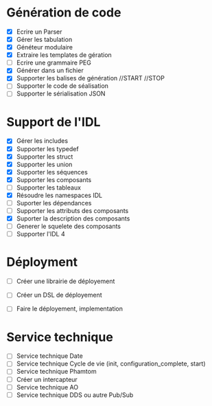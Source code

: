 # Génération de code
 - [x] Ecrire un Parser
 - [x] Gérer les tabulation
 - [x] Généteur modulaire
 - [x] Extraire les templates de gération
 - [ ] Ecrire une grammaire PEG
 - [x] Générer dans un fichier
 - [x] Supporter les balises de génération //START //STOP
 - [ ] Supporter le code de séalisation
 - [ ] Supporter le sérialisation JSON

# Support de l'IDL
 - [x] Gérer les includes
 - [x] Supporter les typedef
 - [x] Supporter les struct
 - [x] Supporter les union
 - [x] Supporter les séquences
 - [x] Supporter les composants
 - [ ] Supporter les tableaux
 - [x] Résoudre les namespaces IDL
 - [ ] Suporter les dépendances
 - [ ] Supporter les attributs des composants
 - [x] Suporter la description des composants
 - [ ] Generer le squelete des composants
 - [ ] Supporter l'IDL 4

# Déployment
 - [ ] Créer une librairie de déployement
 - [ ] Créer un DSL de déployement
 - [ ] Faire le déployement, implementation


# Service technique
 - [ ] Service technique Date
 - [ ] Service technique Cycle de vie (init, configuration_complete, start)
 - [ ] Service technique Phamtom
 - [ ] Créer un intercapteur
 - [ ] Service technique AO
 - [ ] Service technique DDS ou autre Pub/Sub
